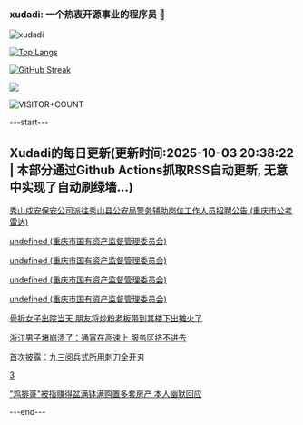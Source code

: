 ### xudadi: 一个热衷开源事业的程序员 👋

![xudadi](https://github-readme-stats-git-masterorgs-github-readme-stats-team.vercel.app/api?username=xudadi)

[![Top Langs](https://github-readme-stats.vercel.app/api/top-langs/?username=xudadi)](https://github.com/anuraghazra/github-readme-stats)

[![GitHub Streak](https://streak-stats.demolab.com?user=xudadi&locale=zh_Hans)](https://git.io/streak-stats)

![](https://raw.githubusercontent.com/xudadi/xudadi/main/assets/github-contribution-grid-snake.svg)

![VISITOR+COUNT](https://komarev.com/ghpvc/?username=xudadi&label=VISITOR+COUNT)


---start---

## Xudadi的每日更新(更新时间:2025-10-03 20:38:22 | 本部分通过Github Actions抓取RSS自动更新, 无意中实现了自动刷绿墙...)

[秀山戍安保安公司派往秀山县公安局警务辅助岗位工作人员招聘公告 (重庆市公考雷达)](https://www.gongkaoleida.com/article/2640481)

[undefined (重庆市国有资产监督管理委员会)](https://dadilab.github.io/feeds/all.xml)

[undefined (重庆市国有资产监督管理委员会)](https://dadilab.github.io/feeds/all.xml)

[undefined (重庆市国有资产监督管理委员会)](https://dadilab.github.io/feeds/all.xml)

[undefined (重庆市国有资产监督管理委员会)](https://dadilab.github.io/feeds/all.xml)

[骨折女子出院当天 朋友将炒粉老板带到其楼下出摊火了](https://m.163.com/news/article/KASPE0FS051492T3.html)

[浙江男子堵崩溃了：通宵在高速上 服务区挤不进去](https://m.163.com/news/article/KASMPDB40530JPVV.html)

[首次披露：九三阅兵式所用刺刀全开刃](https://m.163.com/news/article/KAT97I730001899O.html)

[3](https://m.163.com/touch/news/sub/domestic)

["鸡排哥"被指赚得盆满钵满购置多套房产 本人幽默回应](https://m.163.com/news/article/KAT4DKK4053469LG.html)

---end---
